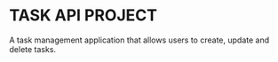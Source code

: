 # TASK API PROJECT

A  task management application that allows users to create, update and delete tasks.
